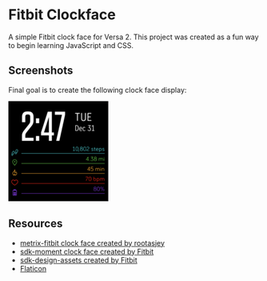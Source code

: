 # Fitbit Clockface
A simple Fitbit clock face for Versa 2.
This project was created as a fun way to begin learning JavaScript and CSS.

## Screenshots
Final goal is to create the following clock face display:

<img src="./resources/imgs/screenshot1.png" width="200" height="200">


## Resources
- [metrix-fitbit clock face created by rootasjey](https://github.com/rootasjey/metrix-fitbit)
- [sdk-moment clock face created by Fitbit](https://github.com/Fitbit/sdk-moment)
- [sdk-design-assets created by Fitbit](https://github.com/Fitbit/sdk-design-assets)
- [Flaticon](https://www.flaticon.com/)
